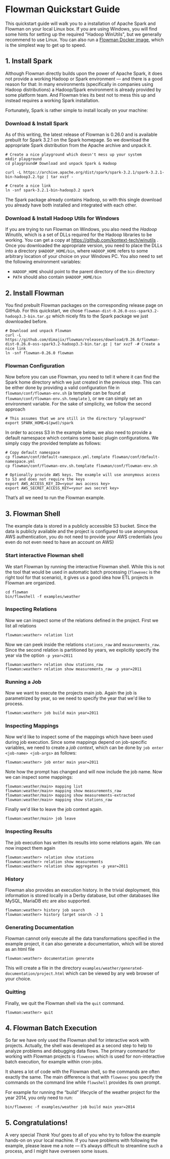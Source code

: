 # Flowman Quickstart Guide

This quickstart guide will walk you to a installation of Apache Spark and Flowman on your local Linux box. If you
are using Windows, you will find some hints for setting up the required "Hadoop WinUtils", but we generally recommend
to use Linux. You can also run a [Flowman Docker image](setup/docker.md), which is the simplest way to get up to speed.


## 1. Install Spark

Although Flowman directly builds upon the power of Apache Spark, it does not provide a working Hadoop or Spark 
environment — and there is a good reason for that: In many environments (specifically in companies using Hadoop 
distributions) a Hadoop/Spark environment is already provided by some platform team. And Flowman tries its best not
to mess this up and instead requires a working Spark installation.

Fortunately, Spark is rather simple to install locally on your machine:

### Download & Install Spark

As of this writing, the latest release of Flowman is 0.26.0 and is available prebuilt for Spark 3.2.1 on the Spark 
homepage. So we download the appropriate Spark distribution from the Apache archive and unpack it.

```shell
# Create a nice playground which doesn't mess up your system
mkdir playground
cd playground# Download and unpack Spark & Hadoop

curl -L https://archive.apache.org/dist/spark/spark-3.2.1/spark-3.2.1-bin-hadoop3.2.tgz | tar xvzf -

# Create a nice link
ln -snf spark-3.2.1-bin-hadoop3.2 spark
```

The Spark package already contains Hadoop, so with this single download you already have both installed and integrated with each other.

### Download & Install Hadoop Utils for Windows

If you are trying to run Flowman on Windows, you also need the *Hadoop Winutils*, which is a set of
DLLs required for the Hadoop libraries to be working. You can get a copy at https://github.com/kontext-tech/winutils .
Once you downloaded the appropriate version, you need to place the DLLs into a directory `$HADOOP_HOME/bin`, where
`HADOOP_HOME` refers to some arbitrary location of your choice on your Windows PC. You also need to set the following
environment variables:
* `HADOOP_HOME` should point to the parent directory of the `bin` directory
* `PATH` should also contain `$HADOOP_HOME/bin`


## 2. Install Flowman

You find prebuilt Flowman packages on the corresponding release page on GitHub. For this quickstart, we chose 
`flowman-dist-0.26.0-oss-spark3.2-hadoop3.3-bin.tar.gz` which nicely fits to the Spark package we just downloaded before.

```shell
# Download and unpack Flowman
curl -L https://github.com/dimajix/flowman/releases/download/0.26.0/flowman-dist-0.26.0-oss-spark3.2-hadoop3.3-bin.tar.gz | tar xvzf -# Create a nice link
ln -snf flowman-0.26.0 flowman
```

### Flowman Configuration

Now before you can use Flowman, you need to tell it where it can find the Spark home directory which we just created 
in the previous step. This can be either done by providing a valid configuration file in 
`flowman/conf/flowman-env.sh` (a template can be found at `flowman/conf/flowman-env.sh.template` ), or we can simply 
set an environment variable. For the sake of simplicity, we follow the second approach

```shell
# This assumes that we are still in the directory "playground"
export SPARK_HOME=$(pwd)/spark
```

In order to access S3 in the example below, we also need to provide a default namespace which contains some basic 
plugin configurations. We simply copy the provided template as follows:

```shell
# Copy default namespace
cp flowman/conf/default-namespace.yml.template flowman/conf/default-namespace.yml
cp flowman/conf/flowman-env.sh.template flowman/conf/flowman-env.sh

# Optionally provide AWS keys. The example will use anonymous access to S3 and does not require the keys
export AWS_ACCESS_KEY_ID=<your aws access key>
export AWS_SECRET_ACCESS_KEY=<your aws secret key>
```
That’s all we need to run the Flowman example.


## 3. Flowman Shell

The example data is stored in a publicly accessible S3 bucket. Since the data is publicly available and the project is
configured to use anonymous AWS authentication, you do not need to provide your AWS credentials (you even do not
even need to have an account on AWS)

### Start interactive Flowman shell

We start Flowman by running the interactive Flowman shell. While this is not the tool that would be used in automatic
batch processing (`flowexec` is the right tool for that scenario), it gives us a good idea how ETL projects in Flowman
are organized.

```shell
cd flowman
bin/flowshell -f examples/weather
```

### Inspecting Relations

Now we can inspect some of the relations defined in the project. First we list all relations 
```
flowman:weather> relation list
```

Now we can peek inside the relations `stations_raw` and `measurements_raw`. Since the second relation is partitioned
by years, we explicitly specify the year via the option `-p year=2011`
```
flowman:weather> relation show stations_raw
flowman:weather> relation show measurements_raw -p year=2011
```

### Running a Job

Now we want to execute the projects main job. Again the job is parametrized by year, so we need to specify the year
that we'd like to process.
```
flowman:weather> job build main year=2011
```

### Inspecting Mappings

Now we'd like to inspect some of the mappings which have been used during job execution. Since some mappings depend
on job-specific variables, we need to create a *job context*, which can be done by `job enter <job-name> <job-args>`
as follows:
```
flowman:weather> job enter main year=2011
```
Note how the prompt has changed and will now include the job name. Now we can inspect some mappings:
```
flowman:weather/main> mapping list
flowman:weather/main> mapping show measurements_raw
flowman:weather/main> mapping show measurements-extracted
flowman:weather/main> mapping show stations_raw
```
Finally we'd like to leave the job context again.
```
flowman:weather/main> job leave
```


### Inspecting Results

The job execution has written its results into some relations again. We can now inspect them again
```
flowman:weather> relation show stations
flowman:weather> relation show measurements
flowman:weather> relation show aggregates -p year=2011
```

### History

Flowman also provides an execution history. In the trivial deployment, this information is stored locally in a
Derby database, but other databases like MySQL, MariaDB etc are also supported.
```
flowman:weather> history job search
flowman:weather> history target search -J 1
```


### Generating Documentation

Flowman cannot only execute all the data transformations specified in the example project, it can also generate
a documentation, which will be stored as an html file
```
flowman:weather> documentation generate
```
This will create a file in the directory `examples/weather/generated-documentation/project.html` which can be viewed
by any web browser of your choice.


### Quitting

Finally, we quit the Flowman shell via the `quit` command.
```
flowman:weather> quit
```


## 4. Flowman Batch Execution

So far we have only used the Flowman shell for interactive work with projects. Actually, the shell was developed as a
second step to help to analyze problems and debugging data flows. The primary command for working with Flowman projects 
is `flowexec` which is used for non-interactive batch execution, for example within cron-jobs.

It shares a lot of code with the Flowman shell, so the commands are often exactly the same. The main difference is 
that with `flowexec` you specify the commands on the command line while `flowshell` provides its own prompt.

For example for running the “build” lifecycle of the weather project for the year 2014, you only need to run:
```shell
bin/flowexec -f examples/weather job build main year=2014
```


## 5. Congratulations!

A very special *Thank You!* goes to all of you who try to follow the example hands-on on your local machine. If you have 
problems with following the example, please leave me a note — it’s always difficult to streamline such a process, and 
I might have overseen some issues.
